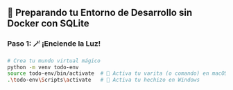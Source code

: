 ## 🚀 Preparando tu Entorno de Desarrollo sin Docker con SQLite

### Paso 1: 🪄 ¡Enciende la Luz!

```bash
# Crea tu mundo virtual mágico
python -m venv todo-env
source todo-env/bin/activate  # 🧙 Activa tu varita (o comando) en macOS/Linux
.\todo-env\Scripts\activate   # 🧙 Activa tu hechizo en Windows
